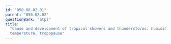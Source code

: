 ```yaml
---
id: "050.08.02.01"
parent: "050.08.02"
questionBank: "atpl"
title:
  "Cause and development of tropical showers and thunderstorms: humidity,
  temperature, tropopause"
---
```


